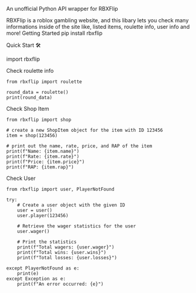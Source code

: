 An unofficial Python API wrapper for RBXFlip

RBXFlip is a roblox gambling website, and this libary lets you check many informations inside of the site like, listed items, roulette info, user info and more! 
Getting Started
pip install rbxflip

Quick Start 🛠️

import rbxflip


Check roulette info

```
from rbxflip import roulette

round_data = roulette()
print(round_data)
```

Check Shop Item

```
from rbxflip import shop

# create a new ShopItem object for the item with ID 123456
item = shop(123456)

# print out the name, rate, price, and RAP of the item
print(f"Name: {item.name}")
print(f"Rate: {item.rate}")
print(f"Price: {item.price}")
print(f"RAP: {item.rap}")
```


Check User

```
from rbxflip import user, PlayerNotFound

try:
    # Create a user object with the given ID
    user = user()
    user.player(123456)

    # Retrieve the wager statistics for the user
    user.wager()

    # Print the statistics
    print(f"Total wagers: {user.wager}")
    print(f"Total wins: {user.wins}")
    print(f"Total losses: {user.losses}")

except PlayerNotFound as e:
    print(e)
except Exception as e:
    print(f"An error occurred: {e}")

```


